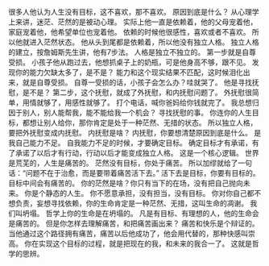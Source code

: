 很多人他认为人生没有目标，这不喜欢，那不喜欢。
原因到底是什么？
从心理学上来讲，迷茫、茫然的是被动心理。
实际上他一直是依赖着，他的父母宠着他，家庭宠着他，他希望单位也宠着他。
依赖的时候他很感性，喜欢或者不喜欢。
所以他就进入茫然状态。
他从头到尾都是依赖着，所以他没有独立人格。
独立人格的建立，按詹姆斯先生讲，他有7步法。
人格是独立不独立的。
第一步就是自尊受损。
小孩子他从跑过去，他想抓桌子上的奶瓶，可是他身高不够，跟不见。
发现你的能力欠缺太多了，是不是？
能力和这个现实结果不匹配，这时候泪化出来，就是自尊受损。
自尊一受损的话，小孩子会怎么办？哇就哭了。
他是寻找抚慰，是不是？
第二步，这个抚慰，就成了外抚慰，和内抚慰问题了。
外抚慰很简单，用情就够了，用感性就够了。
打个电话，喊你爸妈给你钱就完了。
我总想归因于别人，别人能帮我，能不能给我一个机会？
寻找抚慰的事。
你连你的人生目标，都想让别人给你，那你肯定是处于一种茫然、无措的状态。
所以独立人格，要把外抚慰变成内抚慰。
内抚慰是啥？
内抚慰，你要想清楚原因到底是什么。
是我自己能力不足。
自我能力不足的时候，才要确定目标。
确定目标才有承诺，有了承诺了以后才有行动，行动以后才能变成独立人格。
这是一个核心逻辑。
世界是荒芜的，人生是痛苦的。
茫然没有目标，你处于痛苦。
所以加缪就给了一句话：“问题不在于治愈，而是要带着痛苦活下去。”
活下去是目标，你要有目标的。
目标中间会有痛苦的。
你的茫然是啥？你只有当下的在场，没有把自己抛向未来。
你是个静态的人生。
你不愿意承担，没有担当，没有目标。
你对你自己都不想负责，妄想寻找依赖，你的生命肯定是一种茫然、无措，这叫生命的凋谢。
我们叫坍塌。
哲学上你的生命是在坍塌的。
凡是有目标、有理想的人，他的生命会是痛苦的。
但是你怎样去理解痛苦，和把痛苦画出来？
痛苦和快乐是个辩证的。
当他通过这个路径拥有痛苦，痛苦以后他成功了，他会用代替的，那种快感叫崇高。
你在实现这个目标的过程，就是把现在的我，和未来的我合一了。
这就是哲学的思辨。